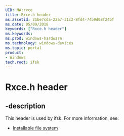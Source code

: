 ```yaml
---
UID: NA:rxce
title: Rxce.h header
ms.assetid: 21be7cda-22a7-31c2-8fd4-74b9d08f24bf
ms.date: 05/09/2018
keywords: ["Rxce.h header"]
ms.keywords: 
ms.prod: windows-hardware
ms.technology: windows-devices
ms.topic: portal
product:
- Windows
tech.root: ifsk
---
```


# Rxce.h header


## -description


This header is used by ifsk. For more information, see:

- [Installable file system](../_ifsk/index.md)
